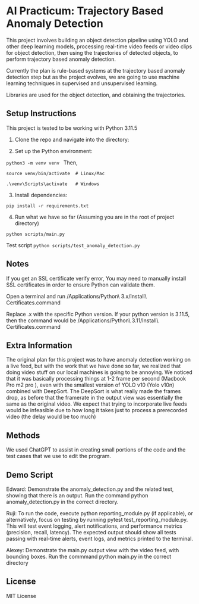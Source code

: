 # AI Practicum: Trajectory Based Anomaly Detection

This project involves building an object detection pipeline using YOLO and other deep learning models, processing real-time video feeds or video clips for object detection, then using the trajectories of detected objects, to perform trajectory based anomaly detection.

Currently the plan is rule-based systems at the trajectory based anomaly detection step but as the project evolves, we are going to use machine learning techniques in supervised and unsupervised learning.

Libraries are used for the object detection, and obtaining the trajectories.

## Setup Instructions

This project is tested to be working with Python 3.11.5

1. Clone the repo and navigate into the directory:


2. Set up the Python environment:


```python3 -m venv venv ```
Then, 

``` source venv/bin/activate  # Linux/Mac ```

``` .\venv\Scripts\activate   # Windows ```



3. Install dependencies:

``` pip install -r requirements.txt ```


4. Run what we have so far 
 (Assuming you are in the root of project directory)
 
```python scripts/main.py```

Test script
```python scripts/test_anomaly_detection.py```

## Notes
If you get an SSL certificate verify error,
You may need to manually install SSL certificates in order to ensure Python can validate them.

Open a terminal and run 
/Applications/Python\ 3.x/Install\ Certificates.command

Replace .x with the specific Python version. If your python version is 
3.11.5, then the command would be 
/Applications/Python\ 3.11/Install\ Certificates.command

## Extra Information

The original plan for this project was to have anomaly detection working on a live feed, but with the work that we have done so far, we realized that doing video stuff on our local machines is going to be annoying. We noticed that it was basically processing things at 1-2 frame per second (Macbook Pro m2 pro ), even with the smallest version of YOLO v10 (Yolo v10n) combined with DeepSort. The DeepSort is what really made the frames drop, as before that the framerate in the output view was essentially the same as the original video. We expect that trying to incorporate live feeds would be infeasible due to how long it takes just to process a prerecorded video (the delay would be too much)

## Methods
We used ChatGPT to assist in creating small portions of the code and the test cases that we use to edit the program.

## Demo Script

Edward: Demonstrate the anomaly_detection.py and the related test, showing that there is an output. Run the command python anomaly_detection.py in the correct directory.


Ruji: To run the code, execute python reporting_module.py (if applicable), or alternatively, focus on testing by running pytest test_reporting_module.py. This will test event logging, alert notifications, and performance metrics (precision, recall, latency). The expected output should show all tests passing with real-time alerts, event logs, and metrics printed to the terminal.  

Alexey: Demonstrate the main.py output view with the video feed, with bounding boxes. Run the commmand python main.py in the correct directory

## License
MIT License
